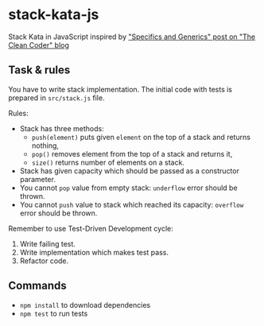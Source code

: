# stack-kata-js

Stack Kata in JavaScript inspired by
 ["Specifics and Generics" post on "The Clean Coder" blog]( http://thecleancoder.blogspot.com/2010/11/craftsman-63-specifics-and-generics.html )

## Task & rules

You have to write stack implementation. The initial code with tests is prepared in `src/stack.js` file.

Rules:

* Stack has three methods:
    * `push(element)` puts given `element` on the top of a stack and returns nothing,
    * `pop()` removes element from the top of a stack and returns it,
    * `size()` returns number of elements on a stack.
* Stack has given capacity which should be passed as a constructor parameter.
* You cannot `pop` value from empty stack: `underflow` error should be thrown. 
* You cannot `push` value to stack which reached its capacity: `overflow` error should be thrown. 

Remember to use Test-Driven Development cycle:
 
1. Write failing test.
1. Write implementation which makes test pass.
1. Refactor code.

## Commands

* `npm install` to download dependencies
* `npm test` to run tests
